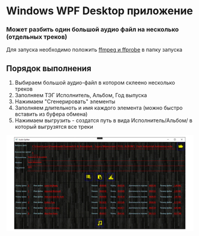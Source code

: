 # Windows WPF Desktop приложение
### Может разбить один большой аудио файл на несколько (отдельных треков)

Для запуска необходимо положить [ffmpeg и ffprobe](https://github.com/BtbN/FFmpeg-Builds/releases) в папку запуска

## Порядок выполнения
1. Выбираем большой аудио-файл в котором склеено несколько треков
2. Заполняем ТЭГ Исполнитель, Альбом, Год выпуска
3. Нажимаем "Сгенерировать" элементы
4. Заполняем длительноть и имя каждого элемента (можно быстро вставить из буфера обмена)
5. Нажимаем выгрузить - создатся путь в вида Исполнитель/Альбом/ в который выгрузятся все треки

![Printscreen](/AudioSplitter/Assets/audio-splitter-printscreen.png)
